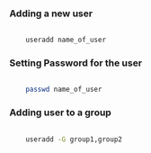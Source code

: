### Adding a new user

```bash

    useradd name_of_user

```


### Setting Password for the user

```bash

    passwd name_of_user

```


### Adding user to a group

```bash

    useradd -G group1,group2

```
